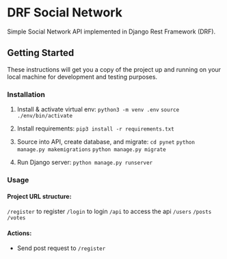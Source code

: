 # DRF Social Network

Simple Social Network API implemented in Django Rest Framework (DRF).

## Getting Started

These instructions will get you a copy of the project up and running on your local machine for development and testing purposes.

### Installation

1. Install & activate virtual env:
    `python3 -m venv .env`
    `source ./env/bin/activate`

2. Install requirements:
    `pip3 install -r requirements.txt`

3. Source into API, create database, and migrate:
    `cd pynet`
    `python manage.py makemigrations`
    `python manage.py migrate`

4. Run Django server:
    `python manage.py runserver`

### Usage

#### Project URL structure:
`/register` to register
`/login` to login
`/api` to access the api
    `/users`
    `/posts`
    `/votes`

#### Actions:

* Send post request to `/register`



